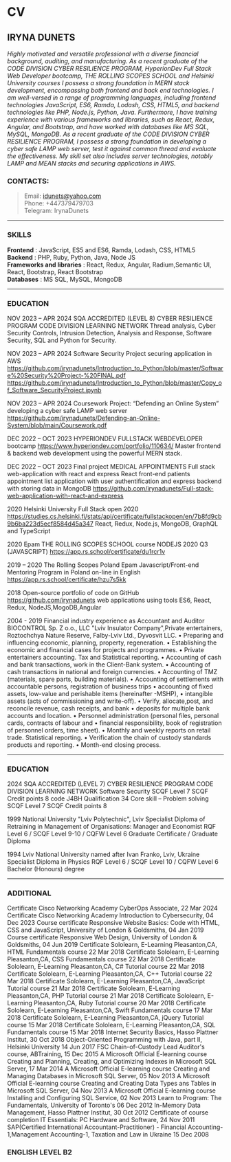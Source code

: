 # CV

## IRYNA DUNETS
*Highly motivated and versatile professional with a diverse financial background, auditing, and manufacturing. 
As a recent graduate of the CODE DIVISION CYBER RESILIENCE PROGRAM, HyperionDev Full Stack Web Developer bootcamp, THE ROLLING SCOPES SCHOOL and Helsinki University courses I possess a strong foundation in MERN stack development, encompassing both frontend and back end technologies. I am well-versed in a range of programming languages, including frontend technologies JavaScript, ES6, Ramda, Lodash, CSS, HTML5, and backend technologies like PHP, Node.js, Python, Java. Furthermore, I have training experience with various frameworks and libraries, such as React, Redux, Angular, and Bootstrap, and have worked with databases like MS SQL, MySQL, MongoDB. As a recent graduate of the CODE DIVISION CYBER RESILIENCE PROGRAM, I possess a strong foundation in developing a cyber safe LAMP web server, test it against common thread and evaluate the effectiveness. My skill set also includes server technologies, notably LAMP and MEAN stacks and securing applications in AWS.*

### CONTACTS:
> Email:  idunets@yahoo.com  
> Phone: +447379479703  
> Telegram: IrynaDunets 

---

### SKILLS
**Frontend** :  JavaScript, ES5 and ES6, Ramda, Lodash, CSS, HTML5  
**Backend** :  PHP, Ruby, Python, Java, Node JS  
**Frameworks and libraries** :  React, Redux, Angular, Radium,Semantic UI,  React, Bootstrap, React Bootstrap  
**Databases** :  MS SQL, MySQL, MongoDB 

---

### EDUCATION 
NOV 2023 – APR 2024 SQA ACCREDITED (LEVEL 8) CYBER RESILIENCE PROGRAM
CODE DIVISION LEARNING NETWORK
Thread analysis, Cyber Security Controls, Intrusion Detection, Analysis and Response, Software
Security, SQL and Python for Security.

NOV 2023 – APR 2024 Software Security Project
securing application in AWS
https://github.com/irynadunets/Introduction_to_Python/blob/master/Software%20Security%20Project-%20FINAL.pdf
https://github.com/irynadunets/Introduction_to_Python/blob/master/Copy_of_Software_SecurityProject.ipynb

NOV 2023 – APR 2024 Coursework Project: “Defending an Online System”  
developing a cyber safe LAMP web server
https://github.com/irynadunets/Defending-an-Online-System/blob/main/Coursework.pdf

DEC 2022 – OCT 2023 HYPERIONDEV FULLSTACK WEBDEVELOPER
bootcamp https://www.hyperiondev.com/portfolio/110634/
Master frontend & backend web development using the powerful MERN stack.

DEC 2022 – OCT 2023 Final project MEDICAL APPOINTMENTS Full stack web-application with react and express
React front-end patients appointment list application with user authentification and express backend with storing data in MongoDB https://github.com/irynadunets/Full-stack-web-application-with-react-and-express

2020 Helsinki University Full Stack open 2020
https://studies.cs.helsinki.fi/stats/api/certificate/fullstackopen/en/7b8fd9cb9b6ba223d5ecf8584d45a347
React, Redux, Node.js, MongoDB, GraphQL and TypeScript

2020 Epam THE ROLLING SCOPES SCHOOL course NODEJS 2020 Q3 (JAVASCRIPT)
https://app.rs.school/certificate/du1rcr1v

2019 – 2020 The Rolling Scopes Poland Epam Javascript/Front-end Mentoring Program in Poland on-line in English
https://app.rs.school/certificate/hzu7s5kk

2018 Open-source portfolio of code on GitHub
https://github.com/irynadunets
web applications using tools ES6, React, Redux, NodeJS,MogoDB,Angular

2004 - 2019 Financial industry experience as Accountant and Auditor
BIOCONTROL Sp. Z o.o., LLC "Lviv Insulator Company",Private entertainers, Roztochchya Nature Reserve, Falby-Lviv Ltd., Dyvosvit LLC.
    • Preparing and influencing economic, planning, property, regeneration.
    • Establishing the economic and financial cases for projects and programmes.
    • Private entertainers accounting. Tax and Statistical reporting.
    • Accounting of cash and bank transactions, work in the Client-Bank system.
    • Accounting of cash transactions in national and foreign currencies.
    • Accounting of TMZ (materials, spare parts, building materials).
    • Accounting of settlements with accountable persons, registration of business trips
    • accounting of fixed assets, low-value and perishable items (hereinafter -MSHP),
    • intangible assets (acts of commissioning and write-off).
    • Verify, allocate,post, and reconcile revenue, cash receipts, and bank
    • deposits for multiple bank accounts and location.
    • Personnel administration (personal files, personal cards, contracts of labour and
    • financial responsibility, book of registration of personnel orders, time sheet).
    • Monthly and weekly reports on retail trade. Statistical reporting.
    • Verification the chain of custody standards products and reporting.
    • Month-end closing process.

---

### EDUCATION 
2024 SQA ACCREDITED (LEVEL 7) CYBER RESILIENCE PROGRAM CODE DIVISION LEARNING NETWORK
Software Security  SCQF Level 7 SCQF Credit points 8  code J4BH Qualification 34
Core skill – Problem solving SCQF Level 7 SCQF Credit points 8 

1999 National University "Lviv Polytechnic", Lviv
Specialist Diploma of Retraining in Management of Organisations: Manager and Economist
RQF Level 6 / SCQF Level 9-10 / CQFW Level 6 Graduate Certificate / Graduate Diploma

1994 Lviv National University named after Ivan Franko, Lviv, Ukraine
Specialist Diploma in Physics 
RQF Level 6 / SCQF Level 10 / CQFW Level 6 Bachelor (Honours) degree

---

### ADDITIONAL
Certificate Cisco Networking Academy CyberOps Associate, 22 Mar 2024
Certificate Cisco Networking Academy Introduction to Cybersecurity, 04 Dec 2023
Course certificate Responsive Website Basics: Code with HTML, CSS and JavaScript, University of London & Goldsmiths, 04 Jan 2019
Course certificate Responsive Web Design, University of London & Goldsmiths, 04 Jun 2019
Certificate Sololearn, E-Learning Pleasanton,CA, HTML Fundamentals course 22 Mar 2018
Certificate Sololearn, E-Learning Pleasanton,CA, CSS Fundamentals course 22 Mar 2018
Certificate Sololearn, E-Learning Pleasanton,CA, C# Tutorial course 22 Mar 2018
Certificate Sololearn, E-Learning Pleasanton,CA, C++ Tutorial course 22 Mar 2018
Certificate Sololearn, E-Learning Pleasanton,CA, JavaScript Tutorial course 21 Mar 2018
Certificate Sololearn, E-Learning Pleasanton,CA, PHP Tutorial course 21 Mar 2018
Certificate Sololearn, E-Learning Pleasanton,CA, Ruby Tutorial course 20 Mar 2018
Certificate Sololearn, E-Learning Pleasanton,CA, Swift Fundamentals course 17 Mar 2018
Certificate Sololearn, E-Learning Pleasanton,CA, jQuery Tutorial course 15 Mar 2018
Certificate Sololearn, E-Learning Pleasanton,CA, SQL Fundamentals course 15 Mar 2018
Internet Security Basics, Hasso Plattner Institut, 30 Oct 2018
Object-Oriented Programming with Java, part II, Helsinki University 14 Jun 2017
FSC Chain-of-Custody Lead Auditor's course, ABTraining, 15 Dec 2015
A Microsoft Official E-learning course Creating and Planning, Creating, and Optimizing Indexes  in Microsoft SQL Server, 17 Mar 2014
A Microsoft Official E-learning course Creating and Managing Databases in Microsoft SQL Server,
05 Nov 2013
A Microsoft Official E-learning course Creating and Creating Data Types ans Tables in Microsoft SQL Server, 04 Nov 2013
A Microsoft Official E-learning course Installing and Configuring SQL Service, 02 Nov 2013
Learn to Program: The Fundamentals, University of Toronto's 06 Dec 2012
In-Memory Data Management, Hasso Plattner Institut, 30 Oct 2012
Certificate of course completion IT Essentials: PC Hardware and Software, 24 Nov 2011
SAP(Certified International Accountant-Practitioner) - Financial Accounting-1,Management Accounting-1, Taxation and Law in Ukraine 15 Dec 2008

### ENGLISH LEVEL B2





